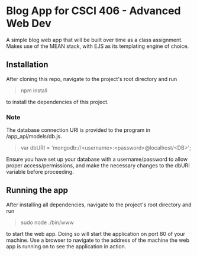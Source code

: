 # Blog App for CSCI 406 - Advanced Web Dev
A simple blog web app that will be built over time as a class assignment. Makes use of the MEAN stack, with EJS as its templating engine of choice.

## Installation
After cloning this repo, navigate to the project's root directory and run

> npm install 

to install the dependencies of this project.

### Note
The database connection URI is provided to the program in /app_api/models/db.js.

> var dbURI = 'mongodb://\<username\>:\<password\>@localhost/\<DB\>';
  
Ensure you have set up your database with a username/password to allow proper access/permissions, and make the necessary changes to the dbURI variable before proceeding.

## Running the app
After installing all dependencies, navigate to the project's root directory and run

> sudo node ./bin/www

to start the web app. Doing so will start the application on port 80 of your machine. Use a browser to navigate to the address of the machine the web app is running on to see the application in action.
